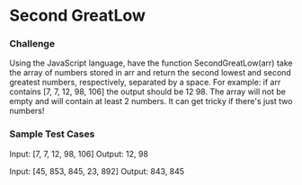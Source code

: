 # Second GreatLow

### Challenge

Using the JavaScript language, have the function SecondGreatLow(arr) take the array of numbers stored in arr and return the second
lowest and second greatest numbers, respectively, separated by a space. For example: if arr contains [7, 7, 12, 98, 106] the output
should be 12 98. The array will not be empty and will contain at least 2 numbers. It can get tricky if there's just two numbers!

### Sample Test Cases

Input: [7, 7, 12, 98, 106]
Output: 12, 98

Input: [45, 853, 845, 23, 892]
Output: 843, 845
